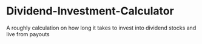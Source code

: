 # Dividend-Investment-Calculator
A roughly calculation on how long it takes to invest into dividend stocks and live from payouts
